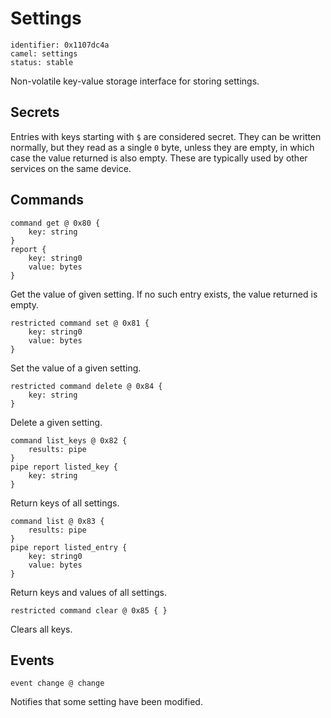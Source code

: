 # Settings

    identifier: 0x1107dc4a
    camel: settings
    status: stable

Non-volatile key-value storage interface for storing settings.

## Secrets

Entries with keys starting with `$` are considered secret.
They can be written normally, but they read as a single `0` byte,
unless they are empty, in which case the value returned is also empty.
These are typically used by other services on the same device.

## Commands

    command get @ 0x80 {
        key: string
    }
    report {
        key: string0
        value: bytes
    }

Get the value of given setting. If no such entry exists, the value returned is empty.

    restricted command set @ 0x81 {
        key: string0
        value: bytes
    }

Set the value of a given setting.

    restricted command delete @ 0x84 {
        key: string
    }

Delete a given setting.

    command list_keys @ 0x82 {
        results: pipe
    }
    pipe report listed_key {
        key: string
    }

Return keys of all settings.

    command list @ 0x83 {
        results: pipe
    }
    pipe report listed_entry {
        key: string0
        value: bytes
    }

Return keys and values of all settings.

    restricted command clear @ 0x85 { }

Clears all keys.

## Events

    event change @ change

Notifies that some setting have been modified.
